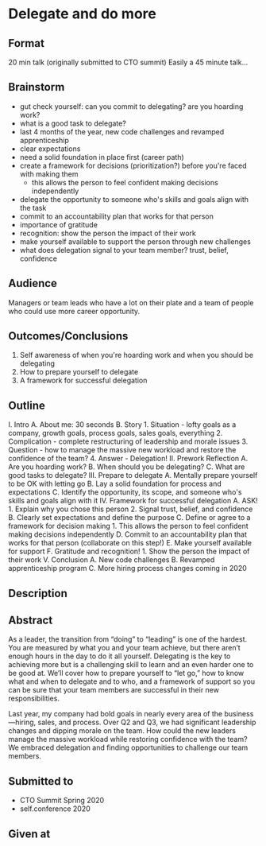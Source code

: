 # Delegate and do more

## Format
20 min talk (originally submitted to CTO summit)
Easily a 45 minute talk...

## Brainstorm
- gut check yourself: can you commit to delegating? are you hoarding work?
- what is a good task to delegate?
- last 4 months of the year, new code challenges and revamped apprenticeship
- clear expectations
- need a solid foundation in place first (career path)
- create a framework for decisions (prioritization?) before you're faced with making them
  - this allows the person to feel confident making decisions independently
- delegate the opportunity to someone who's skills and goals align with the task
- commit to an accountability plan that works for that person
- importance of gratitude
- recognition: show the person the impact of their work
- make yourself available to support the person through new challenges
- what does delegation signal to your team member? trust, belief, confidence

## Audience
Managers or team leads who have a lot on their plate and a team of people who could use more career opportunity.

## Outcomes/Conclusions
1. Self awareness of when you're hoarding work and when you should be delegating
2. How to prepare yourself to delegate
3. A framework for successful delegation

## Outline
I. Intro
  A. About me: 30 seconds
  B. Story
    1. Situation - lofty goals as a company, growth goals, process goals, sales goals, everything
    2. Complication - complete restructuring of leadership and morale issues
    3. Question - how to manage the massive new workload and restore the confidence of the team?
    4. Answer - Delegation!
II. Prework Reflection
  A. Are you hoarding work?
  B. When should you be delegating? 
  C. What are good tasks to delegate?
III. Prepare to delegate
  A. Mentally prepare yourself to be OK with letting go
  B. Lay a solid foundation for process and expectations
  C. Identify the opportunity, its scope, and someone who's skills and goals align with it
IV. Framework for successful delegation
  A. ASK!
    1. Explain why you chose this person
    2. Signal trust, belief, and confidence
  B. Clearly set expectations and define the purpose
  C. Define or agree to a framework for decision making
    1. This allows the person to feel confident making decisions independently
  D. Commit to an accountability plan that works for that person (collaborate on this step!)
  E. Make yourself available for support
  F. Gratitude and recognition!
    1. Show the person the impact of their work
V. Conclusion
  A. New code challenges
  B. Revamped apprenticeship program
  C. More hiring process changes coming in 2020

## Description


## Abstract
As a leader, the transition from “doing” to “leading” is one of the hardest. You are measured by what you and your team achieve, but there aren’t enough hours in the day to do it all yourself. Delegating is the key to achieving more but is a challenging skill to learn and an even harder one to be good at. We’ll cover how to prepare yourself to “let go,” how to know what and when to delegate and to who, and a framework of support so you can be sure that your team members are successful in their new responsibilities. 

Last year, my company had bold goals in nearly every area of the business—hiring, sales, and process. Over Q2 and Q3, we had significant leadership changes and dipping morale on the team. How could the new leaders manage the massive workload while restoring confidence with the team? We embraced delegation and finding opportunities to challenge our team members. 

## Submitted to
- CTO Summit Spring 2020
- self.conference 2020

## Given at
